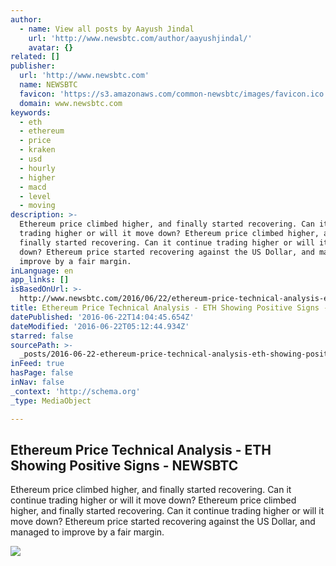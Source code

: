 ```yaml
---
author:
  - name: View all posts by Aayush Jindal
    url: 'http://www.newsbtc.com/author/aayushjindal/'
    avatar: {}
related: []
publisher:
  url: 'http://www.newsbtc.com'
  name: NEWSBTC
  favicon: 'https://s3.amazonaws.com/common-newsbtc/images/favicon.ico'
  domain: www.newsbtc.com
keywords:
  - eth
  - ethereum
  - price
  - kraken
  - usd
  - hourly
  - higher
  - macd
  - level
  - moving
description: >-
  Ethereum price climbed higher, and finally started recovering. Can it continue
  trading higher or will it move down? Ethereum price climbed higher, and
  finally started recovering. Can it continue trading higher or will it move
  down? Ethereum price started recovering against the US Dollar, and managed to
  improve by a fair margin.
inLanguage: en
app_links: []
isBasedOnUrl: >-
  http://www.newsbtc.com/2016/06/22/ethereum-price-technical-analysis-eth-showing-positive-signs/
title: Ethereum Price Technical Analysis - ETH Showing Positive Signs - NEWSBTC
datePublished: '2016-06-22T14:04:45.654Z'
dateModified: '2016-06-22T05:12:44.934Z'
starred: false
sourcePath: >-
  _posts/2016-06-22-ethereum-price-technical-analysis-eth-showing-positive-sig.md
inFeed: true
hasPage: false
inNav: false
_context: 'http://schema.org'
_type: MediaObject

---
```

<article style=""><h1>Ethereum Price Technical Analysis - ETH Showing Positive Signs - NEWSBTC</h1><p>Ethereum price climbed higher, and finally started recovering. Can it continue trading higher or will it move down? Ethereum price climbed higher, and finally started recovering. Can it continue trading higher or will it move down? Ethereum price started recovering against the US Dollar, and managed to improve by a fair margin.</p><img src="http://s3.amazonaws.com/main-newsbtc-images/2016/06/22034746/Ethereum17.png" /></article>